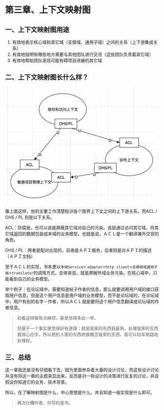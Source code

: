 # 第三章、上下文映射图

## 一、上下文映射图用途

1. 有效地表示核心域和其它域（支撑域、通用子域）之间的关系（上下游集成关系）
2. 有效地指明有哪些地方需要与其他团队进行交流（这些团队负责着其它域）
3. 有效地帮助团队发现可能有碍项目进展的其它域



## 二、上下文映射图长什么样？

![img](./assets/images/context-mapping-sample.jpeg)

像上面这样，他的主要工作清楚标识各个限界上下文之间的上下游关系。而ACL / OHS / PL 则是以下关系。

ACL：防腐层，也可以说是屏蔽其它域对自己的污染。该层通过访问其它域，将其它域返回的数据包装成本域的业务模型。也就是说，ＡＣＬ是一个翻译兼外交官的角色。

OHS / PL：两者是配对出现的，前者是ＡＰＩ服务，后者则是对ＡＰＩ的描述（ＡＰＩ文档）

至于ＡＣＬ的实现，书本里以`本域Service`> `adaptor`>`http client`>`支撑域或通用子域`>`translator`的调用方式，总体来说，就是屏敝外域业务污染。在核心域中，只能看到自己的业务模型。

举个例子：在论坛域中，需要知道帖子作者的信息，那么就要调用用户域的接口获取用户信息。但是这个用户信息是用户域的业务模型，而不是论坛域的，在论坛域中，用户有别的名字－作者，所以ＡＣＬ就是要将这个用户信息翻译成论坛域的作者信息。

> 初看这样做有点麻烦，甚至觉得多此一举。
>
> 但基于一个事实便觉得好有道理：就是我家的东西我最熟，处理我家的东西我得心应手。所以把别人家的东西转换概念我家的东西，我可以轻车熟路地处理好。



## 三、总结

这一章我还是没有仔细看下去，因为里面参杂着大量的设计讨论，而这些设计讨论并没有将这一章的主题突显出来，反而是对一些设计的决策进行反复的讨论，并且假设你知道它的业务、技术背景。

所以，在了解映射图是什么，中心思想是什么，并且知道一般实现是什么即可。

> 再次吐糟作者，你写的是书。

